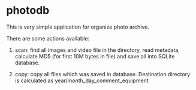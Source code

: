 # photodb

This is very simple application for organize photo archive.

There are some actions available:

1. scan: find all images and video file in the directory, read metadata, calculate MD5 (for first 10M bytes in file) and save all into SQLite database.

2. copy: copy all files which was saved in database. Destination directory is calculated as year/month_day_comment_equipment
